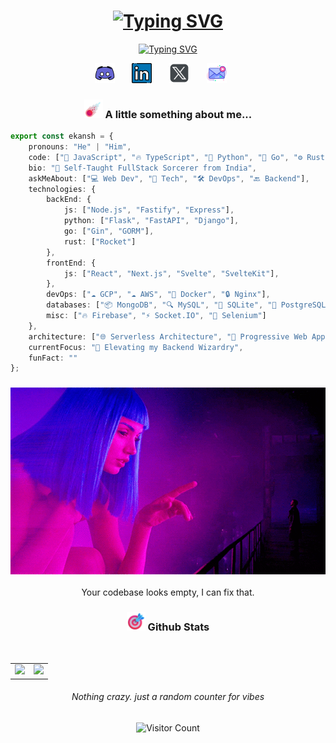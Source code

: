<div align="center">

# [![Typing SVG](https://readme-typing-svg.demolab.com?font=Poppins&size=36&duration=3700&pause=600&color=70a5fd&center=true&vCenter=true&repeat=false&random=false&width=600&lines=Ekansh)](https://github.com/Inevitable-Design)
[![Typing SVG](https://readme-typing-svg.demolab.com?font=Poppins&size=24&duration=3700&pause=600&color=70a5fd&center=true&vCenter=true&random=false&width=600&lines=Full-stack+Web+Developer+with+Bold+Ideas+;Always+Learning!+%F0%9F%99%8C;SvelteKit+Enjoyer;btw+I+use+Arch)](https://github.com/Inevitable-Design)


<p align="center">
  <a href="https://www.discordapp.com/users/s.ekansh"><img width="32px" alt="Youtube" title="Youtube" src="./static/logos/discord.png"/></a>
  &#8287;&#8287;&#8287;&#8287;&#8287;
  <a href="https://www.linkedin.com/in/ivd-ekansh/"><img width="32px" alt="LinkedIn" title="LinkedIn" src="./static/logos/linkedin.png"/></a>
  &#8287;&#8287;&#8287;&#8287;&#8287;
  <a href="https://twitter.com/ekansh_dev"><img width="32px" alt="X/Twitter" title="X" src="./static/logos/x.png"/></a>
  &#8287;&#8287;&#8287;&#8287;&#8287;
    <a href="mailto:s.ekansh2712@gmail.com"><img width="32px" alt="Mail" title="X" src="./static/logos/mail.png"/></a>
  &#8287;&#8287;&#8287;&#8287;&#8287;
</p>

### <img src="./static/rocket_bio.png" width="30"> A little something about me...
</div>


```typescript
export const ekansh = {
    pronouns: "He" | "Him",
    code: ["🚀 JavaScript", "🔥 TypeScript", "🐍 Python", "🐹 Go", "⚙️ Rust", "🎯 Dart"],
    bio: "🌟 Self-Taught FullStack Sorcerer from India",
    askMeAbout: ["💻 Web Dev", "🔧 Tech", "🛠️ DevOps", "🔙 Backend"],
    technologies: {
        backEnd: {
            js: ["Node.js", "Fastify", "Express"],
            python: ["Flask", "FastAPI", "Django"],
            go: ["Gin", "GORM"],
            rust: ["Rocket"]
        },
        frontEnd: {
            js: ["React", "Next.js", "Svelte", "SvelteKit"],
        },
        devOps: ["☁️ GCP", "☁️ AWS", "🐳 Docker", "🔒 Nginx"],
        databases: ["📦 MongoDB", "🔍 MySQL", "📂 SQLite", "🐘 PostgreSQL"],
        misc: ["🔥 Firebase", "⚡ Socket.IO", "🤖 Selenium"]
    },
    architecture: ["🌐 Serverless Architecture", "🚀 Progressive Web Applications", "🌈 Single Page Applications"],
    currentFocus: "🎯 Elevating my Backend Wizardry",
    funFact: ""
};

```

<div align="center">

### <img src="./static/youLookLonelygif.gif">
Your codebase looks empty, I can fix that.

</div>

<div align="center">

### <img src="./static/bullsEye.png" width="30"> Github Stats
<br />
<table align = center>
  <tr>
<td>
    <img src="https://github-readme-streak-stats.herokuapp.com/?user=Inevitable-Design&theme=tokyonight&hide_border=true" />
</td>
<td>
    <img src="https://github-readme-stats.vercel.app/api?username=Inevitable-Design&theme=tokyonight&show_icons=true&hide_border=true&count_private=true" />
</td>
  </tr>
</table>

###### Nothing crazy. just a random counter for vibes
![Visitor Count](https://profile-counter.glitch.me/Inevitable-Design/count.svg)
</div>
